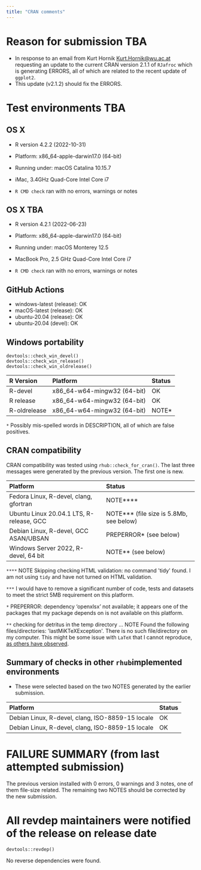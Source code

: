 ```yaml
---
title: "CRAN comments"
---
```



# Reason for submission TBA
* In response to an email from Kurt Hornik <Kurt.Hornik@wu.ac.at> requesting an update to the current CRAN version 2.1.1 of `RJafroc` which is generating ERRORS, all of which are related to the recent update of `ggplot2`. 
* This update (v2.1.2) should fix the ERRORS. 


# Test environments TBA

## OS X
* R version 4.2.2 (2022-10-31)
* Platform: x86_64-apple-darwin17.0 (64-bit)
* Running under: macOS Catalina 10.15.7
* iMac, 3.4GHz Quad-Core Intel Core i7

* `R CMD check` ran with no errors, warnings or notes


## OS X TBA
* R version 4.2.1 (2022-06-23)
* Platform: x86_64-apple-darwin17.0 (64-bit)
* Running under: macOS Monterey 12.5
* MacBook Pro, 2.5 GHz Quad-Core Intel Core i7

* `R CMD check` ran with no errors, warnings or notes


## GitHub Actions

* windows-latest (release): OK 
* macOS-latest (release):  OK
* ubuntu-20.04 (release): OK
* ubuntu-20.04 (devel): OK


## Windows portability

```
devtools::check_win_devel()
devtools::check_win_release()
devtools::check_win_oldrelease() 
```

| R Version    | Platform                    | Status |
|:-------------|:----------------------------|:-------|
| R-devel      | x86_64-w64-mingw32 (64-bit) | OK     |
| R release    | x86_64-w64-mingw32 (64-bit) | OK     |
| R-oldrelease | x86_64-w64-mingw32 (64-bit) | NOTE\*     |

`*` Possibly mis-spelled words in DESCRIPTION, all of which are false positives.


## CRAN compatibility

CRAN compatibility was tested using `rhub::check_for_cran()`. The last three messages were generated by the previous version. The first one is new.

| Platform                                 | Status                                     |
|:-----------------------------------------|:-------------------------------------------|
| Fedora Linux, R-devel, clang, gfortran   | NOTE\*\*\*\*                                         |
| Ubuntu Linux 20.04.1 LTS, R-release, GCC | NOTE\*\*\* (file size is 5.8Mb, see below) |
| Debian Linux, R-devel, GCC ASAN/UBSAN    | PREPERROR\* (see below)                    |
| Windows Server 2022, R-devel, 64 bit     | NOTE\*\* (see below)                       |

`****` NOTE Skipping checking HTML validation: no command 'tidy' found. I am not using `tidy` and have not turned on HTML validation.

`***` I would have to remove a significant number of code, tests and datasets to meet the strict 5MB requirement on this platform. 

`*` PREPERROR: dependency ‘openxlsx’ not available; it appears one of the packages that my package depends on is not available on this platform.

`**` checking for detritus in the temp directory ... NOTE Found the following files/directories: 'lastMiKTeXException'. There is no such file/directory on my computer. This might be some issue with `LaTeX` that I cannot reproduce, [as others have observed](https://github.com/r-hub/rhub/issues/503). 


## Summary of checks in other `rhub`implemented environments

* These were selected based on the two NOTES generated by the earlier submission.

| Platform                                           | Status                                                |
|:---------------------------------------------------|:------------------------------------------------------|
| Debian Linux, R-devel, clang, ISO-8859-15 locale   | OK                                                    |
| Debian Linux, R-devel, clang, ISO-8859-15 locale   | OK                                                    |



# FAILURE SUMMARY (from last attempted submission)

The previous version installed with 0 errors, 0 warnings and 3 notes, one of them file-size related. The remaining two NOTES should be corrected by the new submission.

# All revdep maintainers were notified of the release on release date

```
devtools::revdep()
```

No reverse dependencies were found.


